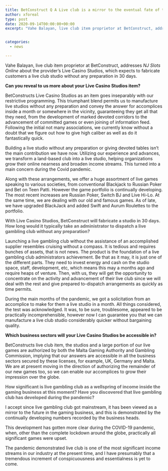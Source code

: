 ```yaml
---
title: BetConstruct Q A Live club is a mirror to the eventual fate of the gaming business
author: xforeal 
type: post
date: 2020-09-14T00:00:00+00:00
excerpt: "Vahe Balayan, live club item proprietor at BetConstruct, addresses NJ Slots Online about the provider's Live Casino Studios, which intends to construct customers a live gambling club studio without any preparation in 30 days "


categories:
  - news

---
```

Vahe Balayan, live club item proprietor at BetConstruct, addresses _NJ Slots Online_ about the provider&#8217;s Live Casino Studios, which expects to fabricate customers a live club studio without any preparation in 30 days. 

**Can you reveal to us more about your Live Casino Studios item?** 

BetConstructs Live Casino Studios as an item goes inseparably with our restrictive programming. This triumphant blend permits us to manufacture live studios without any preparation and convey the answer for accomplices inside a month or somewhere in the vicinity, guaranteeing they get all that they need, from the development of marked devoted corridors to the advancement of committed games or even joining of information feed. Following the initial not many associations, we currently know without a doubt that we figure out how to give high caliber as well as do it fantastically quick. 

Building a live studio without any preparation or giving devoted tables isn&#8217;t the main contribution we have now. Utilizing our experience and advances, we transform a land-based club into a live studio, helping organizations grow their online nearness and broaden income streams. This turned into a main concern during the Covid pandemic. 

Along with these arrangements, we offer a huge assortment of live games speaking to various societies, from conventional Blackjack to Russian Poker and Bet on Teen Patti. However the game portfolio is continually developing. The most recent increases are Russian Poker, Switch BJ and Live Hi-Lo. At the same time, we are dealing with our old and famous games. As of late, we have upgraded BlackJack and added Swift and Aurum Roulettes to the portfolio. 

<strong style="color: #626262;">With Live Casino Studios, BetConstruct will fabricate a studio in 30 days. How long would it typically take an administrator to dispatch a live gambling club without any preparation? </strong>

Launching a live gambling club without the assistance of an accomplished supplier resembles cruising without a compass. It is tedious and requires bunches of assets, that is not news. The product is the foundation of a live gambling club administrators achievement. Be that as it may, it is just one of the different parts. They need to invest energy and cash on the studio space, staff, development, etc, which means this may a months ago and require heaps of venture. Then, with us, they will get the opportunity to concentrate on the activity and advancement of their live club since we will deal with the rest and give prepared to-dispatch arrangements as quickly as time permits. 

During the main months of the pandemic, we got a solicitation from an accomplice to make for them a live studio in a month. All things considered, the test was acknowledged. It was, to be sure, troublesome, appeared to be practically incomprehensible, however now I can guarantee you that we can manufacture a live club studio considerably quicker without bargaining quality. 

**Which business sectors will your Live Casino Studios be accessible in?** 

BetConstructs live club item, the studios and a large portion of our live games are authorized by both the Malta Gaming Authority and Gambling Commission, implying that our answers are accessible in all the business sectors secured by these licenses, for example, UK, Germany and Malta. We are at present moving in the direction of authorizing the remainder of our new games too, so we can enable our accomplices to grow their impression over the globe. 

<strong style="color: #626262;">How significant is live gambling club as a wellspring of income inside the gaming business at this moment? Have you discovered that live gambling club has developed during the pandemic? </strong>

I accept since live gambling club got mainstream, it has been viewed as a mirror to the future in the gaming business, and this is demonstrated by the continually developing numbers recorded by the business heads. 

This development has gotten more clear during the COVID-19 pandemic, when, other than the complete lockdown around the globe, practically all significant games were upset. 

The pandemic demonstrated live club is one of the most significant income streams in our industry at the present time, and I have presumably that a tremendous increment of conspicuousness and essentialness is yet to come.